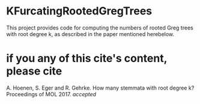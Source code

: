 # KFurcatingRootedGregTrees
This project provides code for computing the numbers of rooted Greg trees with root degree k, as described in the paper mentioned herebelow.
# if you any of this cite's content, please cite
A. Hoenen, S. Eger and R. Gehrke. How many stemmata with root degree k? Proceedings of MOL 2017. <i>accepted</i>
